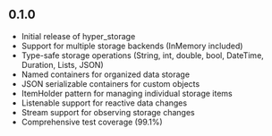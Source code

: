 ## 0.1.0

- Initial release of hyper_storage
- Support for multiple storage backends (InMemory included)
- Type-safe storage operations (String, int, double, bool, DateTime, Duration, Lists, JSON)
- Named containers for organized data storage
- JSON serializable containers for custom objects
- ItemHolder pattern for managing individual storage items
- Listenable support for reactive data changes
- Stream support for observing storage changes
- Comprehensive test coverage (99.1%)
